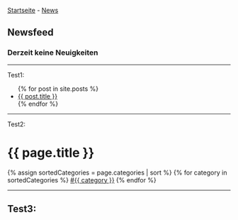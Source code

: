 [Startseite](https://gh.pfeiffer.space/) - [News](https://gh.pfeiffer.space/news.html) 

## Newsfeed 

### Derzeit keine Neuigkeiten 

---

Test1:
<ul>
 {% for post in site.posts %}
 <li>
  <a href="{{ post.url }}">{{ post.title }}</a>
 </li>
{% endfor %}
</ul>

---

Test2:
<h1>{{ page.title }}</h1> <div class="tags"> {% assign sortedCategories = page.categories | sort %} {% for category in sortedCategories %} <span class="tag"> <a href="/category/{{ category }}">#{{ category }}</a> </span> {% endfor %} </div>


---

Test3:
 -
